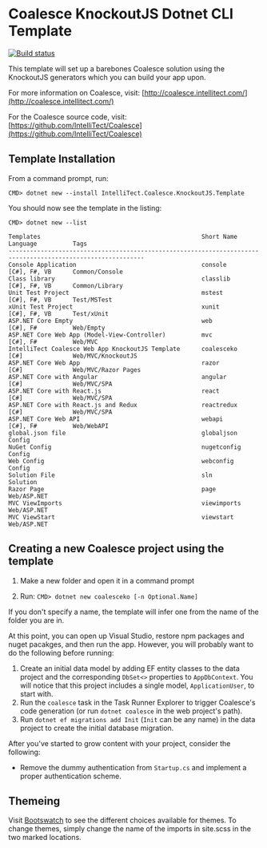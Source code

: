 # Coalesce KnockoutJS Dotnet CLI Template

[![Build status](https://ci.appveyor.com/api/projects/status/is5s6a178hitgonv/branch/master?svg=true)](https://ci.appveyor.com/project/IntelliTect/coalesce-knockoutjs-template/branch/master)

This template will set up a barebones Coalesce solution using the
KnockoutJS generators which you can build your app upon.

For more information on Coalesce, visit: [http://coalesce.intellitect.com/](http://coalesce.intellitect.com/)

For the Coalesce source code, visit: [https://github.com/IntelliTect/Coalesce](https://github.com/IntelliTect/Coalesce)

## Template Installation

From a command prompt, run:

`CMD> dotnet new --install IntelliTect.Coalesce.KnockoutJS.Template`

You should now see the template in the listing:

```
CMD> dotnet new --list

Templates                                             Short Name       Language          Tags
------------------------------------------------------------------------------------------------------------
Console Application                                   console          [C#], F#, VB      Common/Console
Class library                                         classlib         [C#], F#, VB      Common/Library
Unit Test Project                                     mstest           [C#], F#, VB      Test/MSTest
xUnit Test Project                                    xunit            [C#], F#, VB      Test/xUnit
ASP.NET Core Empty                                    web              [C#], F#          Web/Empty
ASP.NET Core Web App (Model-View-Controller)          mvc              [C#], F#          Web/MVC
IntelliTect Coalesce Web App KnockoutJS Template      coalesceko       [C#]              Web/MVC/KnockoutJS
ASP.NET Core Web App                                  razor            [C#]              Web/MVC/Razor Pages
ASP.NET Core with Angular                             angular          [C#]              Web/MVC/SPA
ASP.NET Core with React.js                            react            [C#]              Web/MVC/SPA
ASP.NET Core with React.js and Redux                  reactredux       [C#]              Web/MVC/SPA
ASP.NET Core Web API                                  webapi           [C#], F#          Web/WebAPI
global.json file                                      globaljson                         Config
NuGet Config                                          nugetconfig                        Config
Web Config                                            webconfig                          Config
Solution File                                         sln                                Solution
Razor Page                                            page                               Web/ASP.NET
MVC ViewImports                                       viewimports                        Web/ASP.NET
MVC ViewStart                                         viewstart                          Web/ASP.NET

```

## Creating a new Coalesce project using the template

1. Make a new folder and open it in a command prompt

1. Run: `CMD> dotnet new coalesceko [-n Optional.Name]`

If you don't specify a name, the template will infer one from the name of the folder you are in.

At this point, you can open up Visual Studio, restore npm packages and nuget pacakges, and then run the app. However, you will probably want to do the following before running:

1. Create an initial data model by adding EF entity classes to the data project and the corresponding `DbSet<>` properties to `AppDbContext`. You will notice that this project includes a single model, `ApplicationUser`, to start with.
1. Run the `coalesce` task in the Task Runner Explorer to trigger Coalesce's code generation (or run `dotnet coalesce` in the web project's path).
1. Run `dotnet ef migrations add Init` (`Init` can be any name) in the data project to create the initial database migration.

After you've started to grow content with your project, consider the following:

* Remove the dummy authentication from `Startup.cs` and implement a proper authentication scheme.

## Themeing
Visit [Bootswatch](https://bootswatch.com/3/) to see the different choices available for themes.  To change themes, simply change the name of the imports in site.scss in the two marked locations.
